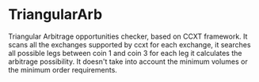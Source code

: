 # TriangularArb
Triangular Arbitrage opportunities checker, based on CCXT framework.
It scans all the exchanges supported by ccxt
for each exchange, it searches all possible legs between coin 1 and coin 3
for each leg it calculates the arbitrage possibility. It doesn't take into account the minimum volumes or the minimum order requirements. 
